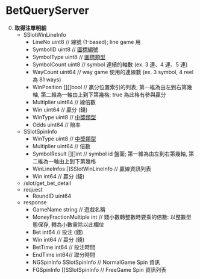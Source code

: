 BetQueryServer
=========================
0. **取得注單明細**
	- SSlotWinLineInfo
		- LineNo      uint8     // 線號 (1-based); line game 用
		- SymbolID    uint8     // <a href="https://github.com/s9256001/digame/blob/master/slot/Slot%E5%B0%81%E5%8C%85.md#圖標編號">圖標編號</a>
		- SymbolType  uint8     // <a href="https://github.com/s9256001/digame/blob/master/slot/Slot%E5%B0%81%E5%8C%85.md#圖標類型">圖標類型</a>
		- SymbolCount uint8     // symbol 連續的軸數 (ex. 3 連、4 連、5 連)
		- WayCount    uint64    // way game 使用的連線數 (ex. 3 symbol, 4 reel 為 81 ways)
		- WinPosition [][]bool  // 贏分位置索引的列表; 第一維為由左到右第幾軸, 第二維為一軸由上到下第幾格; true 為此格有參與贏分
		- Multiplier  uint64    // 線倍數
		- Win         uint64    // 贏分 (錢)
		- WinType     uint8     // <a href="https://github.com/s9256001/digame/blob/master/slot/Slot%E5%B0%81%E5%8C%85.md#中獎類型">中獎類型</a>
		- Odds        uint64    // 賠率
	- SSlotSpinInfo
		- WinType        uint8              // <a href="https://github.com/s9256001/digame/blob/master/slot/Slot%E5%B0%81%E5%8C%85.md#中獎類型">中獎類型</a>
		- Multiplier     uint64             // 倍數
		- SymbolResult   [][]int            // symbol id 盤面; 第一維為由左到右第幾軸, 第二維為一軸由上到下第幾格
		- WinLineInfos   []SSlotWinLineInfo // 贏線資訊列表
		- Win            int64              // 贏分 (錢)
	- /slot/get_bet_detail
	- request
		- RoundID uint64
	- response
		- GameName string // 遊戲名稱
		- MoneyFractionMultiple int // 錢小數轉整數時要乘的倍數: 以整數型態保存, 轉為小數需除以此欄位
		- Bet int64 // 投注 (錢)
		- Win int64	// 贏分 (錢)
		- BetTime int64 // 投注時間
		- EndTime int64// 取分時間
		- NGSpinInfo SSlotSpinInfo // NormalGame Spin 資訊
		- FGSpinInfo []SSlotSpinInfo // FreeGame Spin 資訊列表
